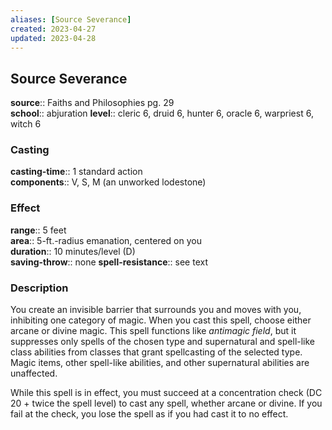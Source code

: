 ```yaml
---
aliases: [Source Severance]
created: 2023-04-27
updated: 2023-04-28
---
```


## Source Severance

**source**:: Faiths and Philosophies pg. 29  
**school**:: abjuration
**level**:: cleric 6, druid 6, hunter 6, oracle 6, warpriest 6, witch 6

### Casting

**casting-time**:: 1 standard action  
**components**:: V, S, M (an unworked lodestone)

### Effect

**range**:: 5 feet  
**area**:: 5-ft.-radius emanation, centered on you  
**duration**:: 10 minutes/level (D)  
**saving-throw**:: none
**spell-resistance**:: see text

### Description

You create an invisible barrier that surrounds you and moves with you, inhibiting one category of magic. When you cast this spell, choose either arcane or divine magic. This spell functions like *antimagic field*, but it suppresses only spells of the chosen type and supernatural and spell-like class abilities from classes that grant spellcasting of the selected type. Magic items, other spell-like abilities, and other supernatural abilities are unaffected.  
  
While this spell is in effect, you must succeed at a concentration check (DC 20 + twice the spell level) to cast any spell, whether arcane or divine. If you fail at the check, you lose the spell as if you had cast it to no effect.

